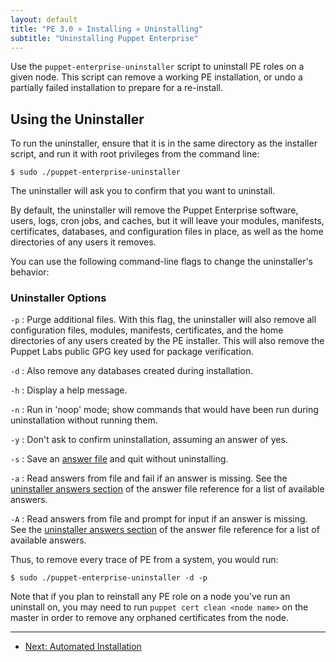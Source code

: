 ```yaml
---
layout: default
title: "PE 3.0 » Installing » Uninstalling"
subtitle: "Uninstalling Puppet Enterprise"
---
```


Use the `puppet-enterprise-uninstaller` script to uninstall PE roles on a given node. This script can remove a working PE installation, or undo a partially failed installation to prepare for a re-install.

Using the Uninstaller
-----

To run the uninstaller, ensure that it is in the same directory as the installer script, and run it with root privileges from the command line:

    $ sudo ./puppet-enterprise-uninstaller

The uninstaller will ask you to confirm that you want to uninstall.

By default, the uninstaller will remove the Puppet Enterprise software, users, logs, cron jobs, and caches, but it will leave your modules, manifests, certificates, databases, and configuration files in place, as well as the home directories of any users it removes.

You can use the following command-line flags to change the uninstaller's behavior:

### Uninstaller Options

`-p`
: Purge additional files. With this flag, the uninstaller will also remove all configuration files, modules, manifests, certificates, and the home directories of any users created by the PE installer. This will also remove the Puppet Labs public GPG key used for package verification.

`-d`
: Also remove any databases created during installation. 

`-h`
: Display a help message.

`-n`
: Run in 'noop' mode; show commands that would have been run
  during uninstallation without running them.

`-y`
: Don't ask to confirm uninstallation, assuming an answer of yes.

`-s`
: Save an [answer file][answerfile] and quit without uninstalling.

`-a`
: Read answers from file and fail if an answer is missing. See the [uninstaller answers section][uninstaller_answers] of the answer file reference for a list of available answers.

`-A`
: Read answers from file and prompt for input if an answer is missing. See the [uninstaller answers section][uninstaller_answers] of the answer file reference for a list of available answers.

[uninstaller_answers]: ./install_answer_file_reference.html#uninstaller-answers
[answerfile]: ./install_automated.html

Thus, to remove every trace of PE from a system, you would run:

    $ sudo ./puppet-enterprise-uninstaller -d -p
    
Note that if you plan to reinstall any PE role on a node you've run an uninstall on, you may need to run `puppet cert clean <node name>` on the master in order to remove any orphaned certificates from the node.


* * * 

- [Next: Automated Installation](./install_automated.html)
